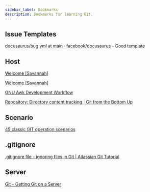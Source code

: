 ```yaml
---
sidebar_label: Bookmarks
description: Bookmarks for learning Git.
---
```


## Issue Templates

[docusaurus/bug.yml at main · facebook/docusaurus](https://github.com/facebook/docusaurus/blob/main/.github/ISSUE_TEMPLATE/bug.yml) - Good template

## Host

[Welcome [Savannah]](https://savannah.gnu.org/)

[Welcome [Savannah]](https://savannah.nongnu.org/)

[GNU Awk Development Workflow](https://www.gnu.org/savannah-checkouts/gnu/gawk/manual/gawkworkflow/gawkworkflow.html#Preface)

[Repository: Directory content tracking | Git from the Bottom Up](https://jwiegley.github.io/git-from-the-bottom-up/1-Repository/1-directory-content-tracking.html)

## Scenario

[45 classic GIT operation scenarios](https://juejin.cn/post/7071064790952575007)

## .gitignore

[.gitignore file - ignoring files in Git | Atlassian Git Tutorial](https://www.atlassian.com/git/tutorials/saving-changes/gitignore#:~:text=If%20you%20want%20to%20ignore,directory%20as%20an%20ignored%20file.)

## Server

[Git - Getting Git on a Server](https://git-scm.com/book/en/v2/Git-on-the-Server-Getting-Git-on-a-Server)
